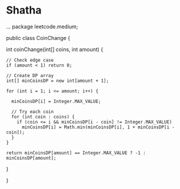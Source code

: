# Shatha
…
package leetcode.medium;

public class CoinChange {

  int coinChange(int[] coins, int amount) {

    // Check edge case
    if (amount < 1) return 0;

    // Create DP array
    int[] minCoinsDP = new int[amount + 1];

    for (int i = 1; i <= amount; i++) {

      minCoinsDP[i] = Integer.MAX_VALUE;

      // Try each coin
      for (int coin : coins) {
        if (coin <= i && minCoinsDP[i - coin] != Integer.MAX_VALUE)
          minCoinsDP[i] = Math.min(minCoinsDP[i], 1 + minCoinsDP[i - coin]);
      }
    }

    return minCoinsDP[amount] == Integer.MAX_VALUE ? -1 : minCoinsDP[amount];
  }

}
